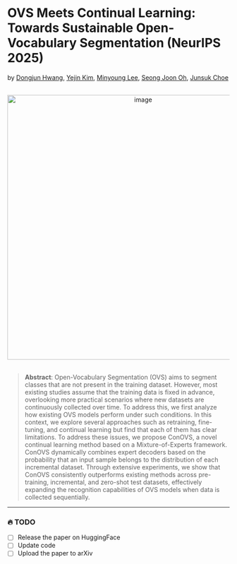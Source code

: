 # OVS Meets Continual Learning: Towards Sustainable Open-Vocabulary Segmentation (NeurIPS 2025)

by [Dongjun Hwang](https://dongjunhwang.github.io/), [Yejin Kim](https://sites.google.com/view/yejin-c-kim/), [Minyoung Lee](https://sites.google.com/view/minyoung-lee), [Seong Joon Oh](https://coallaoh.github.io/), [Junsuk Choe](https://sites.google.com/site/junsukchoe/)

<br>

<div align="center">
  <img width="600" alt="image" src="https://github.com/user-attachments/assets/72472a63-399f-40d2-8c73-b499caaa04aa">
</div>

<br>

> **Abstract**: Open-Vocabulary Segmentation (OVS) aims to segment classes that are not present in the training dataset. However, most existing studies assume that the training data is fixed in advance, overlooking more practical scenarios where new datasets are continuously collected over time. To address this, we first analyze how existing OVS models perform under such conditions. In this context, we explore several approaches such as retraining, fine-tuning, and continual learning but find that each of them has clear limitations. To address these issues, we propose ConOVS, a novel continual learning method based on a Mixture-of-Experts framework. ConOVS dynamically combines expert decoders based on the probability that an input sample belongs to the distribution of each incremental dataset. Through extensive experiments, we show that ConOVS consistently outperforms existing methods across pre-training, incremental, and zero-shot test datasets, effectively expanding the recognition capabilities of OVS models when data is collected sequentially.

---

### 🔥 TODO
- [ ] Release the paper on HuggingFace  
- [ ] Update code  
- [ ] Upload the paper to arXiv
